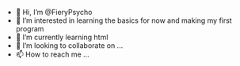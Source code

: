 - 👋 Hi, I’m @FieryPsycho
- 👀 I’m interested in learning the basics for now and making my first program
- 🌱 I’m currently learning html
- 💞️ I’m looking to collaborate on ...
- 📫 How to reach me ...

<!---
FieryPsycho/FieryPsycho is a ✨ special ✨ repository because its `README.md` (this file) appears on your GitHub profile.
You can click the Preview link to take a look at your changes.
--->
